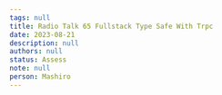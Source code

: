 ```yaml
---
tags: null
title: Radio Talk 65 Fullstack Type Safe With Trpc
date: 2023-08-21
description: null
authors: null
status: Assess
note: null
person: Mashiro
---
```


